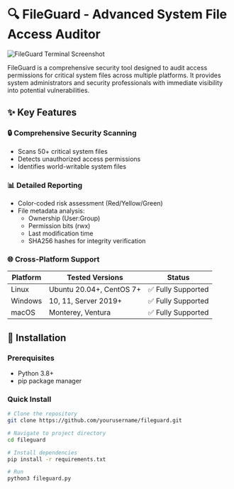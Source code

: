 # 🔍 FileGuard - Advanced System File Access Auditor

![FileGuard Terminal Screenshot](https://i.ibb.co/trTn1WZ/image.jpg)

FileGuard is a comprehensive security tool designed to audit access permissions for critical system files across multiple platforms. It provides system administrators and security professionals with immediate visibility into potential vulnerabilities.

## ✨ Key Features

### 🔒 Comprehensive Security Scanning
- Scans 50+ critical system files
- Detects unauthorized access permissions
- Identifies world-writable system files

### 📊 Detailed Reporting
- Color-coded risk assessment (Red/Yellow/Green)
- File metadata analysis:
  - Ownership (User:Group)
  - Permission bits (rwx)
  - Last modification time
  - SHA256 hashes for integrity verification

### 🌐 Cross-Platform Support
| Platform | Tested Versions | Status |
|----------|-----------------|--------|
| Linux    | Ubuntu 20.04+, CentOS 7+ | ✅ Fully Supported |
| Windows  | 10, 11, Server 2019+ | ✅ Fully Supported |
| macOS    | Monterey, Ventura | ✅ Fully Supported |

## 🚀 Installation

### Prerequisites
- Python 3.8+
- pip package manager

### Quick Install
```bash
# Clone the repository
git clone https://github.com/yourusername/fileguard.git

# Navigate to project directory
cd fileguard

# Install dependencies
pip install -r requirements.txt

# Run
python3 fileguard.py
